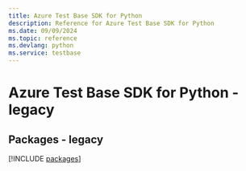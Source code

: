 ```yaml
---
title: Azure Test Base SDK for Python
description: Reference for Azure Test Base SDK for Python
ms.date: 09/09/2024
ms.topic: reference
ms.devlang: python
ms.service: testbase
---
```

# Azure Test Base SDK for Python - legacy
## Packages - legacy
[!INCLUDE [packages](test-base-index.md)]